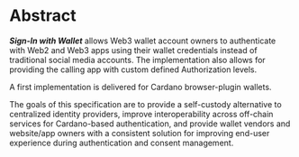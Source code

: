 # Abstract

_**Sign-In with Wallet**_ allows Web3 wallet account owners to authenticate with Web2 and Web3 apps using their wallet credentials instead of traditional social media accounts. The implementation also allows for providing the calling app with custom defined Authorization levels.

A first implementation is delivered for Cardano browser-plugin wallets.

The goals of this specification are to provide a self-custody alternative to centralized identity providers, improve interoperability across off-chain services for Cardano-based authentication, and provide wallet vendors and website/app owners with a consistent solution for improving end-user experience during authentication and consent management.
